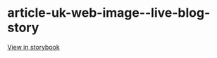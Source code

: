 # article-uk-web-image--live-blog-story

[View in storybook](https://raw.githack.com/Independent-Digital-News-and-Media-Ltd/indy-pwamp-sb/PR-1846-sb/index.html?path=/story/article-uk-web-image--live-blog-story)